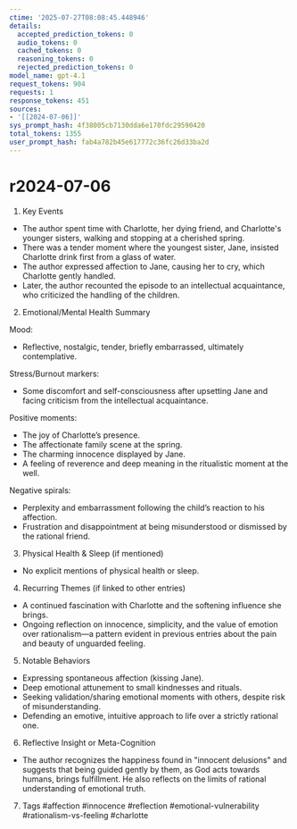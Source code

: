 ```yaml
---
ctime: '2025-07-27T08:08:45.448946'
details:
  accepted_prediction_tokens: 0
  audio_tokens: 0
  cached_tokens: 0
  reasoning_tokens: 0
  rejected_prediction_tokens: 0
model_name: gpt-4.1
request_tokens: 904
requests: 1
response_tokens: 451
sources:
- '[[2024-07-06]]'
sys_prompt_hash: 4f38005cb7130dda6e170fdc29590420
total_tokens: 1355
user_prompt_hash: fab4a782b45e617772c36fc26d33ba2d
---
```

# r2024-07-06

1. Key Events
- The author spent time with Charlotte, her dying friend, and Charlotte's younger sisters, walking and stopping at a cherished spring.
- There was a tender moment where the youngest sister, Jane, insisted Charlotte drink first from a glass of water.
- The author expressed affection to Jane, causing her to cry, which Charlotte gently handled.
- Later, the author recounted the episode to an intellectual acquaintance, who criticized the handling of the children.

2. Emotional/Mental Health Summary

Mood:
- Reflective, nostalgic, tender, briefly embarrassed, ultimately contemplative.

Stress/Burnout markers:
- Some discomfort and self-consciousness after upsetting Jane and facing criticism from the intellectual acquaintance.

Positive moments:
- The joy of Charlotte’s presence.
- The affectionate family scene at the spring.
- The charming innocence displayed by Jane.
- A feeling of reverence and deep meaning in the ritualistic moment at the well.

Negative spirals:
- Perplexity and embarrassment following the child’s reaction to his affection.
- Frustration and disappointment at being misunderstood or dismissed by the rational friend.

3. Physical Health & Sleep (if mentioned)
- No explicit mentions of physical health or sleep.

4. Recurring Themes (if linked to other entries)
- A continued fascination with Charlotte and the softening influence she brings.
- Ongoing reflection on innocence, simplicity, and the value of emotion over rationalism—a pattern evident in previous entries about the pain and beauty of unguarded feeling.

5. Notable Behaviors
- Expressing spontaneous affection (kissing Jane).
- Deep emotional attunement to small kindnesses and rituals.
- Seeking validation/sharing emotional moments with others, despite risk of misunderstanding.
- Defending an emotive, intuitive approach to life over a strictly rational one.

6. Reflective Insight or Meta-Cognition
- The author recognizes the happiness found in "innocent delusions" and suggests that being guided gently by them, as God acts towards humans, brings fulfillment. He also reflects on the limits of rational understanding of emotional truth.

7. Tags
#affection #innocence #reflection #emotional-vulnerability #rationalism-vs-feeling #charlotte
